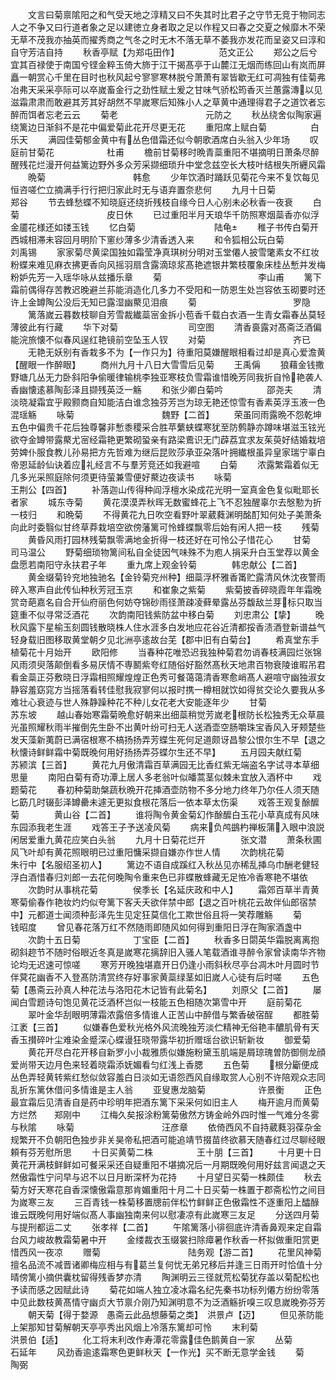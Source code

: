 <!-- { "loadSidebar": true } -->
　　文言曰菊禀隂阳之和气受天地之淳精又曰不失其时比君子之守节无竞于物同志人之不争又曰行道者象之足以建徳立身者取之足以作程又曰春之交夏之候靡木不荣无草不茂我亦抽英而擢秀商之气冬之时无木不落无草不萎我亦发花而呈姿又曰淳和自守芳洁自持
　　秋香亭赋【为郑屯田作】　　　　　范文正公
　　郑公之后兮宜其百禄使于南国兮铿金粹玉倚大斾于江干揭髙亭于山麓江无烟而练回山有岚而屏矗一朝赏心千里在目时也秋风起兮寥寥寒林脱兮萧萧有翠皆歇无红可凋独有佳菊弗冶弗天采采亭际可以卒嵗畜金行之劲性赋土爰之甘味气骄松筠香灭兰蕙露漙以见滋霜肃肃而敢避其芳其好胡然不早嵗寒后知殊小人之草黄中通理得君子之道饮者忘醉而饵者忘老云云
　　菊老　　　　　　　　　　元防之
　　秋丛绕舍似陶家遍绕篱边日渐斜不是花中偏爱菊此花开尽更无花
　　重阳席上赋白菊　　　　　白乐天
　　满园佳菊郁金黄中有丛色借霜还似今朝歌酒席白头翁入少年场
　　叹庭前甘菊花　　　　　　杜甫
　　檐前甘菊移时晩青蘂重阳不堪摘明日萧条尽醉醒残花烂漫开何益篱边野外多众芳采撷细琐升中堂念兹空长大枝叶结根失所纒风霜
　　晩菊　　　　　　　　　　韩愈
　　少年饮酒时踊跃见菊花今来不复饮每见恒咨嗟伫立摘满手行行把归家此时无与语弃置奈悲何
　　九月十日菊　　　　　　　郑谷
　　节去蜂愁蝶不知晓庭还绕折残枝自缘今日人心别未必秋香一夜衰
　　白菊　　　　　　　　　　皮日休
　　已过重阳半月天琅华千防照寒烟蘂香亦似浮金靥花様还如镂玉钱
　　忆白菊　　　　　　　　　陆龟
　　稚子书传白菊开西城相滞未容回月明阶下窻纱薄多少清香透入来
　　和令狐相公玩白菊　　　　刘禹锡
　　家家菊尽黄梁国独如霜莹净真琪树分明对玉堂僊人披雪氅素女不红妆粉蝶来难见麻衣拂更香向风摇羽扇含露滴琼浆髙艳遮银井繁枝覆象床桂丛慙并发梅粉妒先芳一入瑶华咏从兹播乐章
　　菊　　　　　　　　　　　李山甫
　　篱下霜前偶得存苦教迟晚避兰荪能消造化几多力不受阳和一防恩生处岂容依玉砌要时还许上金罇陶公没后无知已露湿幽藂见泪痕
　　菊　　　　　　　　　　　罗隐
　　篱落嵗云暮数枝聊自芳雪裁纎蘂宻金拆小苞香千载白衣酒一生青女霜春丛莫轻薄彼此有行藏
　　华下对菊　　　　　　　　司空图
　　清香裛露对髙斋泛酒偏能浣旅懐不似春风逞红艳镜前空坠玉人钗
　　对菊　　　　　　　　　　齐已
　　无艳无妖别有香栽多不为【一作只为】待重阳莫嫌醒眼相看过却是真心爱澹黄【醒眼一作醉眼】
　　商州九月十八日大雪雪后见菊
　　王禹偁
　　狼藉金钱撒野塘几丛无力卧斜阳争偷暖律输桃李独亚寒枝负雪霜谁惜晚芳同我折自怜艳袭人香幽懐逺慕陶彭泽且撷残英泛一觞
　　和张少卿白菊吟　　　　　邵尧夫
　　清淡晓凝霜宜乎殿颢商自知能洁白谁念独芬芳岂为琼无艳还惊雪有香素英浮玉液一色混瑶觞
　　咏菊　　　　　　　　　　魏野【二首】
　　荣虽同雨露晩不怨乾坤五色中偏贵千花后独尊馨非慙黍稷采合胜苹蘩蛱蝶寒犹至防鹩静亦蹲味堪滋玉铉光欲夺金罇带露藂尤宻经霜艳更繁砌蛩亲有路梁鷰识无门薜荔宜求友茱萸好结婚栽培劳婢仆服食教儿孙易把方先哲难为继后昆败莎承亚朶落叶拥纎根虽异皇家瑞宁辜白帝恩延龄仙诀着应礼经言不与羣芳竞还如我避喧
　　白菊
　　浓露繁霜着似无几多光采照庭除何须更待萤兼雪便好藂边夜读书
　　咏菊　　　　　　　　　　王荆公【四首】
　　补落迦山传得种阎浮檀水染成花光明一室真金色复似毗耶长者家
　　城东寺菊
　　黄花漠漠弄秋晖无数蜜蜂花上飞不忍独醒辜尔去慇懃为折一枝归
　　和晩菊
　　不得黄花九日吹空看野叶翠葳蕤渊明酩酊知何处子美萧条向此时委翳似甘终草莽栽培空欲傍藩篱可怜蜂蝶飘零后始有闲人把一枝
　　残菊
　　黄昏风雨打园林残菊飘零满地金折得一枝还好在可怜公子惜花心
　　甘菊　　　　　　　　　　司马温公
　　野菊细琐物篱间私自全徒因气味殊不为庖人捐采升白玉堂荐以黄金盘愿若南阳守永扶君子年
　　重九席上观金铃菊　　　　韩忠献公【二首】
　　黄金缀菊铃兖地独驰名【金铃菊兖州种】细蘂浮杯雅香筩贮露清风休沈夜警雨碎入寒声自此传仙种秋芳冠玉京
　　和崔象之紫菊
　　紫菊披香碎晓霞年年霜晚赏竒葩嘉名自合开仙府丽色何妨夺锦砂雨径萧疎凌藓晕露丛芬馥敌兰芽标只取当筵重不似寻常泛酒花
　　次韵南阳钱紫防盆中移白菊
　　刘忠肃公【挚】
　　晚秋风露下星榆玉刻圆钱散晓株人住水涯多白发地应花谷近清都挼香渍酒登新谱益气轻身载旧图移取黄堂朝夕见北洲亭逺故台芜【郡中旧有白菊台】
　　希真堂东手植菊花十月始开
　　欧阳修
　　当春种花唯恐迟我独种菊君勿诮春枝满园烂张锦风雨须臾落颠倒看多易厌情不専鬭紫夸红随俗好豁然髙秋天地肃百物衰陵谁暇吊君看金蘂正芬敷晓日浮霜相照耀煌煌正色秀可餐蔼蔼清香寒愈峭髙人避喧守幽独淑女静容羞窈窕方当摇落看转佳慰我寂寥何以报时携一樽相就饮如得贫交论久要我从多难壮心衰迹与世人殊静躁种花不种儿女花老大安能逐年少
　　甘菊　　　　　　　　　　苏东坡
　　越山春始寒霜菊晩愈好朝来出细蘂稍觉芳嵗老根防长松独秀无众草晨光虽照耀秋雨半摧倒先生卧不出黄叶纷可扫无人送酒壶空肠嚼珠宝香风入牙颊楚些发天藻新荑蔚已满宿根寒不槁扬扬弄芳蝶生死何足道颇讶昌黎公恨尔生不早【退之秋懐诗鲜鲜霜中菊既晚何用好扬扬弄芬蝶尔生还不早】
　　五月园夫献红菊　　　　　苏颍滨【三首】
　　黄花九月傲清霜百草满园无比香红紫无端盗名字试寻本草细思量
　　南阳白菊有奇功潭上居人多老翁叶似皤蒿茎似棘未宜放入酒杯中
　　戏题菊花
　　春初种菊助槃蔬秋晩开花挿酒壶防物不多分地力终年乃尔任人须天随匕筯几时辍彭泽罇罍未遽无更拟食根花落后一依本草太伤渠
　　戏答王观复酴醿菊　　　　黄山谷【二首】
　　谁将陶令黄金菊幻作酴醿白玉花小草真成有风味东园添我老生涯
　　戏答王子予送凌风菊
　　病来负鸬鷀杓禅板蒲入眼中浪説闲居爱重九黄花应笑白头翁
　　九月十日菊花烂开　　　　张文潜
　　萧条秋圃风飞叶却有黄花照眼明已过重阳慵采撷自嫌亦作世人情
　　次韵桃花菊　　　　　　　朱行中【名服绍圣初人】
　　篱边不语自成蹊红入秋丛见亦稀乱挿乌巾酬老健轻浮白酒惜春归刘郎一去花何晚陶令重来色已非蝶散蜂藏无足恠冷香寒艳不堪依
　　次韵时从事桃花菊　　　　侯季长【名延庆政和中人】
　　霜郊百草半青黄寒菊偷春作艳妆灼灼似夸篱下客夭夭欲伴禁中郎【退之百叶桃花云故伴仙郎宿禁中】元都道士闻须种彭泽先生见定狂莫信化工欺世俗且将一笑荐雕觞
　　菊　　　　　　　　　　　钱昭度
　　曾见春花落万红不然随雨即随风如何得到重阳日浮在陶家酒盏中
　　次韵十五日菊　　　　　　丁宝臣【二首】
　　秋香多日閟英华霜脱离离抱砌斜趂节不随时俗眼近冬真是嵗寒花摛辞旧入骚人笔载酒谁寻醉令家曾读南华齐物论均无迟速可惊嗟
　　寒芳开晚独堪嘉开日仍逢小雨斜秋尽亭台凋木叶月圆时节伴蓂花幽香不入登髙防清赏终存好事家黄蘂绿茎如旧嵗人心徒有后时嗟
　　五色菊【愚斋云孙真人种花法与洛阳花木记皆有此菊名】
　　刘原父【二首】
　　屡闻白雪题诗句饱见黄花泛酒杯岂似一枝能五色相随次第雪中开
　　庭前菊花
　　翠叶金华刮眼明薄霜浓露倍多情谁人正苦山中醉借与繁香破宿酲
　　都胜菊　　　　　　　　　江袤【三首】
　　似嫌春色爱秋光格外风流晚独芳淡伫精神无俗艳丰醲肌骨有天香玉攅碎叶尘难染金蹙深心蝶谩狂晓带露华初折赠瑶台欲识斩新妆
　　御爱菊
　　黄花开尽白花开移自新罗小小裁雅质似嫌施粉黛玉肌端是屑琼瑰曽防御侧龙顔爱尚带天边月色来轻着晓霜添妩媚看匀红浅上香腮
　　五色菊
　　根分斸便成丛色弄轻黄转紫红愁似敛容羞白日淡如无语怨西风自缘取赏人心别不许陪观众志同乱折东篱休借问多情谁是主人翁
　　亚叟惠龙脑菊　　　　　　许景衡
　　正色最宜霜后见清香自是药中珍明年把酒东篱下采采何如旧主人
　　梅开逾月而黄菊方烂然　　郑刚中
　　江梅久矣报涂粉篱菊傲然方铸金岭外四时惟一气难分冬雾与秋隂
　　咏菊　　　　　　　　　　汪彦章
　　依倚西风不自持葳蕤羽葆杂金规繁开不负朝阳色独步非关昊帝私把酒可能追靖节掇苗终欲慕天随春红过尽聊经眼頼有芬芳慰所思
　　十日买黄菊二株　　　　　王十朋【三首】
　　十月更十日黄花开满枝鲜鲜如可餐采采还自疑重阳不堪摘况后一月期既晚何用好兹言闻退之天然傲霜性宁问早与迟不以日月断深杯为花持
　　十月望日买菊一株颇佳
　　秋去菊方好天寒花自香深懐傲霜意那肯媚重阳十月二十日买菊一株置于郡斋松竹之间目为嵗寒三友
　　三百青钱一株菊移置牕前伴松竹鲜鲜正色傲霜性不逐重阳上醽醁谁云既晚何用好端似髙人事幽独南来何以慰凄凉有此嵗寒三友足
　　分送四月菊与提刑都运二丈
　　张孝祥【二首】
　　午隂篱落小徘徊底许清香鼻观来定自霜台风力峻故教霜菊暑中开
　　金缕裁衣玉缀裳扫除瘴暑作秋香一杯拟做重阳赏更惜西风一夜凉
　　赠菊　　　　　　　　　　陆务观【游二首】
　　花里风神菊擅名品流不减晋诸卿梅应相与有葛兰复何忧无弟兄移后并逢三日雨开时恰值十分晴傍篱小摘供囊枕留得残香梦亦清
　　陶渊明云三径就荒松菊犹存盖以菊配松也予读而感之因赋此诗
　　菊花如端人独立凌冰霜名纪先秦书功标列僊方纷纷零落中见此数枝黄髙情守幽贞大节禀介刚乃知渊明意不为泛酒觞折嗅三叹息嵗晚弥芬芳
　　朝天菊【得于婺源　愚斋云此品想藤菊之类】　洪景卢【迈】
　　但见荼防能上架那知甘菊解朝天亭亭秀出风烟上冷落东篱却可怜
　　末利菊　　　　　　　　　洪景伯【适】
　　化工将末利改作寿潭花零露佳色鹅黄自一家
　　丛菊　　　　　　　　　　石延年
　　风劲香逾逺霜寒色更鲜秋天【一作光】买不断无意学金钱
　　菊　　　　　　　　　　　陶弼
